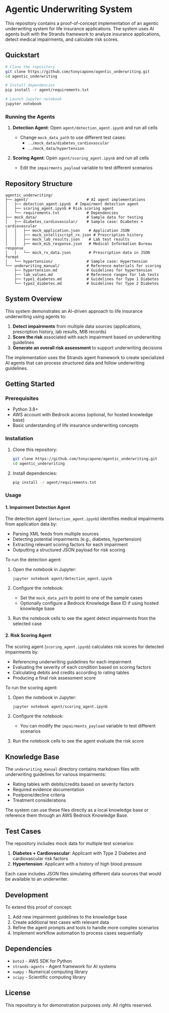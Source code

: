 # Agentic Underwriting System

This repository contains a proof-of-concept implementation of an agentic underwriting system for life insurance applications. The system uses AI agents built with the Strands framework to analyze insurance applications, detect medical impairments, and calculate risk scores.

## Quickstart

```bash
# Clone the repository
git clone https://github.com/tonycapone/agentic_underwriting.git
cd agentic_underwriting

# Install dependencies
pip install -r agent/requirements.txt

# Launch Jupyter notebook
jupyter notebook
```

### Running the Agents

1. **Detection Agent**: Open `agent/detection_agent.ipynb` and run all cells
   - Change `mock_data_path` to use different test cases: 
     - `../mock_data/diabetes_cardiovascular`
     - `../mock_data/hypertension`

2. **Scoring Agent**: Open `agent/scoring_agent.ipynb` and run all cells
   - Edit the `impairments_payload` variable to test different scenarios

## Repository Structure

```
agentic_underwriting/
├── agent/                          # AI agent implementations
│   ├── detection_agent.ipynb  # Impairment detection agent
│   ├── scoring_agent.ipynb # Risk scoring agent
│   └── requirements.txt            # Dependencies
├── mock_data/                      # Sample data for testing
│   ├── diabetes_cardiovascular/    # Sample case: Diabetes + cardiovascular
│   │   ├── mock_application.json    # Application JSON
│   │   ├── mock_intelliscript_rx.json # Prescription history
│   │   ├── mock_lab_results.json    # Lab test results
│   │   ├── mock_mib_response.json   # Medical Information Bureau response
│   │   └── mock_rx_data.json        # Prescription data in JSON format
│   └── hypertension/               # Sample case: Hypertension
└── underwriting_manual/            # Reference materials for scoring
    ├── hypertension.md             # Guidelines for hypertension
    ├── lab_values.md               # Reference ranges for lab tests
    ├── type1_diabetes.md           # Guidelines for Type 1 Diabetes
    └── type2_diabetes.md           # Guidelines for Type 2 Diabetes
```

## System Overview

This system demonstrates an AI-driven approach to life insurance underwriting using agents to:

1. **Detect impairments** from multiple data sources (applications, prescription history, lab results, MIB records)
2. **Score the risk** associated with each impairment based on underwriting guidelines
3. **Generate an overall risk assessment** to support underwriting decisions

The implementation uses the Strands agent framework to create specialized AI agents that can process structured data and follow underwriting guidelines.

## Getting Started

### Prerequisites

- Python 3.8+
- AWS account with Bedrock access (optional, for hosted knowledge base)
- Basic understanding of life insurance underwriting concepts

### Installation

1. Clone this repository:
   ```bash
   git clone https://github.com/tonycapone/agentic_underwriting.git
   cd agentic_underwriting
   ```

2. Install dependencies:
   ```bash
   pip install -r agent/requirements.txt
   ```

### Usage

#### 1. Impairment Detection Agent

The detection agent (`detection_agent.ipynb`) identifies medical impairments from application data by:

- Parsing XML feeds from multiple sources
- Detecting potential impairments (e.g., diabetes, hypertension)
- Extracting relevant scoring factors for each impairment
- Outputting a structured JSON payload for risk scoring

To run the detection agent:

1. Open the notebook in Jupyter:
   ```bash
   jupyter notebook agent/detection_agent.ipynb
   ```

2. Configure the notebook:
   - Set the `mock_data_path` to point to one of the sample cases
   - Optionally configure a Bedrock Knowledge Base ID if using hosted knowledge base

3. Run the notebook cells to see the agent detect impairments from the selected case

#### 2. Risk Scoring Agent

The scoring agent (`scoring_agent.ipynb`) calculates risk scores for detected impairments by:

- Referencing underwriting guidelines for each impairment
- Evaluating the severity of each condition based on scoring factors
- Calculating debits and credits according to rating tables
- Producing a final risk assessment score

To run the scoring agent:

1. Open the notebook in Jupyter:
   ```bash
   jupyter notebook agent/scoring_agent.ipynb
   ```

2. Configure the notebook:
   - You can modify the `impairments_payload` variable to test different scenarios

3. Run the notebook cells to see the agent evaluate the risk score

## Knowledge Base

The `underwriting_manual` directory contains markdown files with underwriting guidelines for various impairments:

- Rating tables with debits/credits based on severity factors
- Required evidence documentation
- Postpone/decline criteria
- Treatment considerations

The system can use these files directly as a local knowledge base or reference them through an AWS Bedrock Knowledge Base.

## Test Cases

The repository includes mock data for multiple test scenarios:

1. **Diabetes + Cardiovascular**: Applicant with Type 2 Diabetes and cardiovascular risk factors
2. **Hypertension**: Applicant with a history of high blood pressure

Each case includes JSON files simulating different data sources that would be available to an underwriter.

## Development

To extend this proof of concept:

1. Add new impairment guidelines to the knowledge base
2. Create additional test cases with relevant data
3. Refine the agent prompts and tools to handle more complex scenarios
4. Implement workflow automation to process cases sequentially

## Dependencies

- `boto3` - AWS SDK for Python
- `strands-agents` - Agent framework for AI systems
- `numpy` - Numerical computing library
- `scipy` - Scientific computing library

## License

This repository is for demonstration purposes only. All rights reserved.
